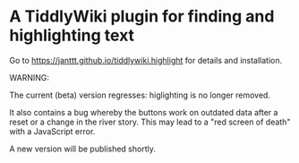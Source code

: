 # A TiddlyWiki plugin for finding and highlighting text

Go to https://janttt.github.io/tiddlywiki.highlight for details and installation.

WARNING:

The current (beta) version regresses: higlighting is no longer removed.

It also contains a bug whereby the buttons work on outdated data after a reset or a change in the river story.
This may lead to a "red screen of death" with a JavaScript error. 

A new version will be published shortly.
